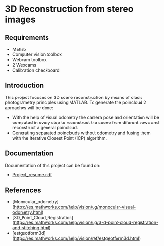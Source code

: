 # 3D Reconstruction from stereo images

## Requirements
* Matlab
* Computer vision toolbox
* Webcam toolbox
* 2 Webcams
* Calibration checkboard

## Introduction
This project focuses on 3D scene reconstruction by means of clasis photogrametry principles using MATLAB. To generate the poincloud 2 aproaches will be done:
* With the help of visual odometry the camera pose and orientation will be computed in every step to reconstruct the scene from diferent vews and reconstruct a general poincloud.
* Generating separated poinclouds without odometry and fusing them with the Iterative Closest Point (ICP) algorithm.

## Documentation
Documentation of this project can be found on:
* [Project_resume.pdf](https://github.com/VictorEscribano/Computer-Vision-Project/blob/main/Introduction_report/CV_Short_Project_Resume_Victor_Escribano_Oriol_Contreras.pdf)

## References
* [Monocular_odometry] 
(https://es.mathworks.com/help/vision/ug/monocular-visual-odometry.html)
* [3D_Point_Cloud_Registration] (https://es.mathworks.com/help/vision/ug/3-d-point-cloud-registration-and-stitching.html)
* [estgeotform3d] (https://es.mathworks.com/help/vision/ref/estgeotform3d.html)
